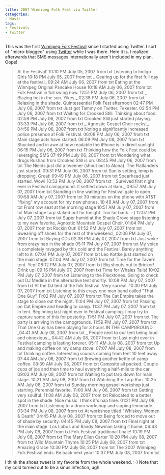 ```yaml
---
title: 2007 Winnipeg Folk Fest via Twitter
categories:
- Music
tags:
- Festivals
- Twitter
---
```


This was the first [Winnipeg Folk Festival](http://www.winnipegfolkfestival.ca/) since I started using Twitter. I sort of "micro-blogged" using [Twitter](http://twitter.com/) while I was there. Here it is. I realized afterwards that SMS messages internationally aren't included in my plan. Oops!


<blockquote>
At the Festival' 10:10 PM July 05, 2007 from txt
Listening to Indigo Girls 10:18 PM July 05, 2007 from txt
_ Gearing up for the first full day at the festival_ 09:24 AM July 06, 2007 from txt
Eating at the Winnipeg Original Pancake House 10:18 AM July 06, 2007 from txt
Folk Festival in full swing now. 12:51 PM July 06, 2007 from txt
_ Blazing hot in the sun. Yikes._ 02:38 PM July 06, 2007 from txt
Relaxing in the shade. Quintessential Folk Fest afternoon 02:47 PM July 06, 2007 from txt
Just got Tammy on Twitter. Tekester. 02:54 PM July 06, 2007 from txt
Waiting for Crooked Still. Thinking about food. 02:59 PM July 06, 2007 from txt
Crooked Still just started playing. 03:33 PM July 06, 2007 from txt
_ Agnostic Gospel Choir rocks!_ 04:56 PM July 06, 2007 from txt
Noting a significantly increased police presence at Folk Festival. 06:08 PM July 06, 2007 from txt
Main stage acts have started. 06:09 PM July 06, 2007 from txt
Shocked and in awe at how readable the iPhone is in direct sunlight 06:15 PM July 06, 2007 from txt
Thinking how the Folk Fest could be leveraging SMS 07:49 PM July 06, 2007 from txt
Wondering what drugs Rushad from Crooked Still is on. 08:45 PM July 06, 2007 from txt
The Nields just did a tweener (shout out to Alona). The Flatlanders just started. 09:31 PM July 06, 2007 from txt
Sun is setting, temp is dropping. Great! 09:49 PM July 06, 2007 from txt
Spearhead just started. Wow! 10:53 PM July 06, 2007 from txt
_ Survived first night ever in Festival campground. It settled down at 6am._ 09:57 AM July 07, 2007 from txt
Standing in line waiting for Festival gate to open. 09:58 AM July 07, 2007 from txt
30 minutes on the phone with AT&T "fixing" my account for my new phones. 10:48 AM July 07, 2007 from txt
Front row seat at the morning stage 10:51 AM July 07, 2007 from txt
Main stage tarp staked out for tonight. Too far back. :-( 12:07 PM July 07, 2007 from txt
Super humid at the Shady Grove stage listening to my new favorite, Agnostic Mountain Gospel Choir. 01:04 PM July 07, 2007 from txt
Rockin Out! 01:52 PM July 07, 2007 from txt
_ Swearing off shoes for the rest of the weekend_ 02:06 PM July 07, 2007 from txt
Buying CDs 02:38 PM July 07, 2007 from txt
Just woke from crazy nap in the shade 05:11 PM July 07, 2007 from txt
My voice is completely ravaged by this cold and the Festival. Barely anything left to it. 07:04 PM July 07, 2007 from txt
Leo Kottke just started on the main stage. 07:04 PM July 07, 2007 from txt
Time for the Tavern tent. Yep! 08:12 PM July 07, 2007 from txt
Big shouts out to Bricker! Drink up! 09:16 PM July 07, 2007 from txt
Time for Whales Tails! 10:02 PM July 07, 2007 from txt
Listening to the Flecktones. Going to check out DJ Medina in the alternative tent shortly. 10:08 PM July 07, 2007 from txt
At the DJ tent at the folk festival. Very surreal. 10:30 PM July 07, 2007 from txt
Listening to this crazy one man band called "That One Guy" 11:02 PM July 07, 2007 from txt
The Cat Empire takes the stage to close out the night. 11:04 PM July 07, 2007 from txt
Passing on Cat Empire and heading to camp. 11:37 PM July 07, 2007 from txt
In tent. Beginning last night ever in Festival camping. I may try to capture some of this for posterity. 11:51 PM July 07, 2007 from txt
The party is arriving in the campgrounds. 11:59 PM July 07, 2007 from txt
_ That One Guy has been playing for 3 hours IN THE CAMPGROUND. _04:41 AM July 08, 2007 from txt
_ People next to our tent being loud and obnoxious._ 04:42 AM July 08, 2007 from txt
Last night ever in Festival camping is lasting forever. 05:11 AM July 08, 2007 from txt
Up and making coffee on my camp stove. 07:07 AM July 08, 2007 from txt
Drinking coffee. Interesting sounds coming from tent 10 feet away. 07:44 AM July 08, 2007 from txt
Brewing another kettle of camp coffee. 08:39 AM July 08, 2007 from txt
Campsite all packed. Couple cups of joe and then time to haul everything a half-mile to the car. 09:03 AM July 08, 2007 from txt
Waiting to put tarp down for main stage. 10:21 AM July 08, 2007 from txt
Watching the Tarp Run. 10:25 AM July 08, 2007 from txt
Sunday morning gospel workshop just starting. Perennial favorite. 11:00 AM July 08, 2007 from txt
Getting very soulful. 11:08 AM July 08, 2007 from txt
Relocated to a better spot in the shade. Nice music. I think it's nap time. 01:21 PM July 08, 2007 from txt
Listening to a drum workshop and sipping lemonade. 03:34 PM July 08, 2007 from txt
At workshop titled "Whiskey, Women & Death" 04:45 PM July 08, 2007 from txt
Being forced to move out of shade by security.   04:45 PM July 08, 2007  from txt
Final night at the main stage. Los Lobos and Randy Newman taking it home. 06:43 PM July 08, 2007 from txt
Folk Festival traditional finale! 10:19 PM July 08, 2007 from txt
The Mary Ellen Carter 10:20 PM July 08, 2007 from txt
Wild Mountain Thyme 10:25 PM July 08, 2007 from txt
Amazing Grace 10:30 PM July 08, 2007 from txt
The 2007 Winnipeg Folk Festival ends. Be back next year! 10:37 PM July 08, 2007  from txt
</blockquote>

I think the shoes tweet is my favorite from the whole weekend. :-) Note that my cold turned out to be a sinus infection, ugh.
